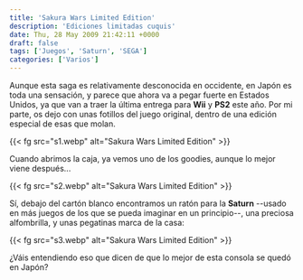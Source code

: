 ```yaml
---
title: 'Sakura Wars Limited Edition'
description: 'Ediciones limitadas cuquis'
date: Thu, 28 May 2009 21:42:11 +0000
draft: false
tags: ['Juegos', 'Saturn', 'SEGA']
categories: ['Varios']
---
```


Aunque esta saga es relativamente desconocida en occidente, en Japón es toda una sensación, y parece que ahora va a pegar fuerte en Estados Unidos, ya que van a traer la última entrega para **Wii** y **PS2** este año. Por mi parte, os dejo con unas fotillos del juego original, dentro de una edición especial de esas que molan.

{{< fg src="s1.webp" alt="Sakura Wars Limited Edition" >}}

Cuando abrimos la caja, ya vemos uno de los goodies, aunque lo mejor viene después...

{{< fg src="s2.webp" alt="Sakura Wars Limited Edition" >}}

Sí, debajo del cartón blanco encontramos un ratón para la **Saturn** --usado en más juegos de los que se pueda imaginar en un principio--, una preciosa alfombrilla, y unas pegatinas marca de la casa:

{{< fg src="s3.webp" alt="Sakura Wars Limited Edition" >}}

¿Váis entendiendo eso que dicen de que lo mejor de esta consola se quedó en Japón?